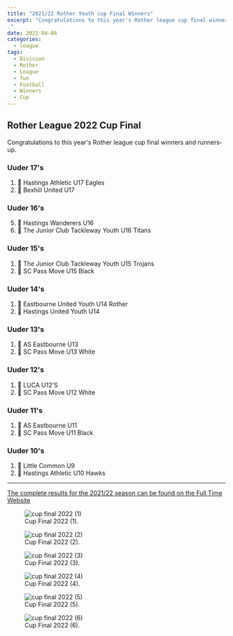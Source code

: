 ```yaml
---
title: "2021/22 Rother Youth cup Final Winners"
excerpt: "Congratulations to this year's Rother league cup final winners and runners-up. A big thank you to all those who helped and to Bexhill FC for allowing us to use the pitches at the Polgrove. A fantastic couple of days of football on a cold but beautiful weekend.  
."
date: 2022-04-06
categories:
  - league
tags: 
  - Division
  - Rother
  - League
  - fun
  - Football
  - Winners
  - Cup
---
```


## Rother League 2022 Cup Final
Congratulations to this year's Rother league cup final winners and runners-up.

### Uuder 17's
1.	🥇 Hastings Athletic U17 Eagles
2.	🥈 Bexhill United U17

### Uuder 16's
5.	🥇 Hastings Wanderers U16
6.  🥈 The Junior Club Tackleway Youth U16 Titans

### Uuder 15's
1.	🥇 The Junior Club Tackleway Youth U15 Trojans
2.	🥈 SC Pass Move U15 Black

### Uuder 14's
1.	🥇 Eastbourne United Youth U14 Rother
2.	🥈 Hastings United Youth U14

### Uuder 13's
1.	🥇 AS Eastbourne U13
2.	🥈 SC Pass Move U13 White

### Uuder 12's
1.	🥇 LUCA U12'S
2.	🥈 SC Pass Move U12 White

### Uuder 11's
1.	🥇 AS Eastbourne U11
2.	🥈 SC Pass Move U11 Black

### Uuder 10's
1.	🥇 Little Common U9
2.	🥈 Hastings Athletic U10 Hawks

***

[The complete results for the 2021/22 season can be found on the Full Time Website](https://fulltime.thefa.com/news.html?league=681144&selectedSeason=518090106 "Full Time")


<figure style="width: 1200px">
  <img src="{{ site.url }}{{ site.baseurl }}assets/images/cupfinals2022/20220327_093550.jpg" alt="cup final 2022 (1)">
  <figcaption>Cup Final 2022 (1).</figcaption>
</figure> 


<figure style="width: 1200px">
  <img src="{{ site.url }}{{ site.baseurl }}assets/images/cupfinals2022/20220327_100252.jpg" alt="cup final 2022 (2)">
  <figcaption>Cup Final 2022 (2).</figcaption>
</figure> 

<figure style="width: 1200px">
  <img src="{{ site.url }}{{ site.baseurl }}assets/images/cupfinals2022/20220327_100334.jpg" alt="cup final 2022 (3)">
  <figcaption>Cup Final 2022 (3).</figcaption>
</figure> 


<figure style="width: 1200px">
  <img src="{{ site.url }}{{ site.baseurl }}assets/images/cupfinals2022/20220327_100405.jpg" alt="cup final 2022 (4)">
  <figcaption>Cup Final 2022 (4).</figcaption>
</figure> 

<figure style="width: 1200px">
  <img src="{{ site.url }}{{ site.baseurl }}assets/images/cupfinals2022/20220327_100407.jpg" alt="cup final 2022 (5)">
  <figcaption>Cup Final 2022 (5).</figcaption>
</figure> 


<figure style="width: 1200px">
  <img src="{{ site.url }}{{ site.baseurl }}assets/images/cupfinals2022/20220327_105649.jpg" alt="cup final 2022 (6)">
  <figcaption>Cup Final 2022 (6).</figcaption>
</figure> 
